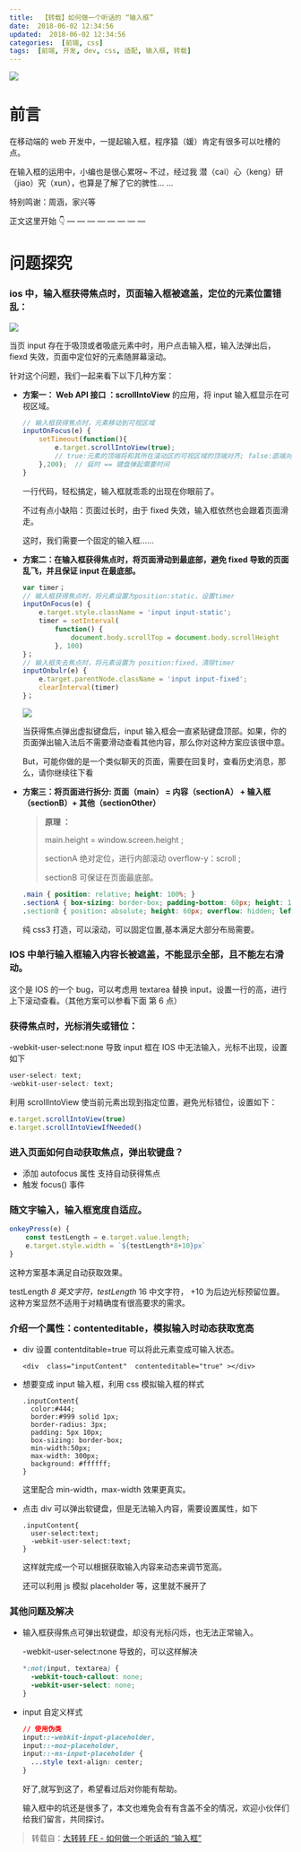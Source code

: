 ```yaml
---
title:  【转载】如何做一个听话的 “输入框”
date:  2018-06-02 12:34:56
updated:  2018-06-02 12:34:56
categories:  [前端, css]
tags:  [前端, 开发, dev, css, 适配, 输入框, 转载]
---
```


![](https://ws3.sinaimg.cn/large/006tNc79ly1fthmpshtt8j30za0tk16q.jpg)

# 前言

在移动端的 web 开发中，一提起输入框，程序猿（媛）肯定有很多可以吐槽的点。

在输入框的运用中，小编也是很心累呀~
不过，经过我 潜（cai）心（keng）研（jiao）究（xun），也算是了解了它的脾性… …

特别鸣谢：周涵，家兴等

正文这里开始 👇 — — — — — — — —

<!-- more -->

# 问题探究

### ios 中，输入框获得焦点时，页面输入框被遮盖，定位的元素位置错乱：

![](https://ws1.sinaimg.cn/large/006tNc79ly1fthmq7s8gzj310e0vqhdt.jpg)

当页 input 存在于吸顶或者吸底元素中时，用户点击输入框，输入法弹出后，fiexd 失效，页面中定位好的元素随屏幕滚动。

针对这个问题，我们一起来看下以下几种方案：

- **方案一： Web API 接口 ：scrollIntoView** 的应用，将 input 输入框显示在可视区域。

  ```javascript
  // 输入框获得焦点时，元素移动到可视区域
  inputOnFocus(e) {
      setTimeout(function(){
          e.target.scrollIntoView(true);
          // true:元素的顶端将和其所在滚动区的可视区域的顶端对齐; false:底端对齐。
      },200);  // 延时 == 键盘弹起需要时间
  }
  ```

  一行代码，轻松搞定，输入框就乖乖的出现在你眼前了。

  不过有点小缺陷：页面过长时，由于 fixed 失效，输入框依然也会跟着页面滑走。

  这时，我们需要一个固定的输入框……

- **方案二：在输入框获得焦点时，将页面滑动到最底部，避免 fixed 导致的页面乱飞，并且保证 input 在最底部。**

  ```javascript
  var timer；
  // 输入框获得焦点时，将元素设置为position:static，设置timer
  inputOnFocus(e) {
      e.target.style.className = 'input input-static';
      timer = setInterval(
          function() {
              document.body.scrollTop = document.body.scrollHeight
          }, 100)
  }；
  // 输入框失去焦点时，将元素设置为 position:fixed，清除timer
  inputOnbulr(e) {
      e.target.parentNode.className = 'input input-fixed';
      clearInterval(timer)
  }；
  ```

  ![](https://ws1.sinaimg.cn/large/006tNc79ly1fthmqsb7gnj30s60p07m1.jpg)

  当获得焦点弹出虚拟键盘后，input 输入框会一直紧贴键盘顶部。如果，你的页面弹出输入法后不需要滑动查看其他内容，那么你对这种方案应该很中意。

  But，可能你做的是一个类似聊天的页面，需要在回复时，查看历史消息，那么，请你继续往下看

- **方案三：将页面进行拆分: 页面（main） = 内容（sectionA） + 输入框（sectionB）+ 其他（sectionOther）**

  > **原理 ：**
  >
  > main.height = window.screen.height ;
  >
  > sectionA 绝对定位，进行内部滚动 overflow-y：scroll ;
  >
  > sectionB 可保证在页面最底部。

  ```css
  .main { position: relative; height: 100%; }
  .sectionA { box-sizing: border-box; padding-bottom: 60px; height: 100%; overflow-y: scroll; -webkit-overflow-scrolling: touch //为了使滚动流畅，sectionA 添加属性 }
  .sectionB { position: absolute; height: 60px; overflow: hidden; left: 0; right: 0; bottom: 0; }
  ```

  纯 css3 打造，可以滚动，可以固定位置,基本满足大部分布局需要。

### IOS 中单行输入框输入内容长被遮盖，不能显示全部，且不能左右滑动。

这个是 IOS 的一个 bug，可以考虑用 textarea 替换 input，设置一行的高，进行上下滚动查看。（其他方案可以参看下面 第 6 点）

### 获得焦点时，光标消失或错位：

-webkit-user-select:none 导致 input 框在 IOS 中无法输入，光标不出现，设置如下

```css
user-select: text;
-webkit-user-select: text;
```

利用 scrollIntoView 使当前元素出现到指定位置，避免光标错位，设置如下：

```javascript
e.target.scrollIntoView(true)
e.target.scrollIntoViewIfNeeded()
```

### 进入页面如何自动获取焦点，弹出软键盘？

- 添加 autofocus 属性 支持自动获得焦点
- 触发 focus() 事件

### 随文字输入，输入框宽度自适应。

```Javascript
onkeyPress(e) {
	const testLength = e.target.value.length;
	e.target.style.width = `${testLength*8+10}px`
}
```

这种方案基本满足自动获取效果。

testLength _8 英文字符，testLength_ 16 中文字符， +10 为后边光标预留位置。
这种方案显然不适用于对精确度有很高要求的需求。

### 介绍一个属性：contenteditable，模拟输入时动态获取宽高

- div 设置 contentditable=true 可以将此元素变成可输入状态。

  ```
  <div  class="inputContent"  contenteditable="true" ></div>
  ```

- 想要变成 input 输入框，利用 css 模拟输入框的样式

  ```
  .inputContent{
    color:#444;
    border:#999 solid 1px;
    border-radius: 3px;
    padding: 5px 10px;
    box-sizing: border-box;
    min-width:50px;
    max-width: 300px;
    background: #ffffff;
  }
  ```

  这里配合 min-width，max-width 效果更真实。

- 点击 div 可以弹出软键盘，但是无法输入内容，需要设置属性，如下

  ```
  .inputContent{
    user-select:text;
    -webkit-user-select:text;
  }
  ```

  这样就完成一个可以根据获取输入内容来动态来调节宽高。

  还可以利用 js 模拟 placeholder 等，这里就不展开了

### 其他问题及解决

- 输入框获得焦点可弹出软键盘，却没有光标闪烁，也无法正常输入。

  -webkit-user-select:none 导致的，可以这样解决

  ```css
  *:not(input, textarea) {
    -webkit-touch-callout: none;
    -webkit-user-select: none;
  }
  ```

- input 自定义样式

  ```css
  // 使用伪类
  input::-webkit-input-placeholder,
  input::-moz-placeholder,
  input::-ms-input-placeholder {
    ...style text-align: center;
  }
  ```

  好了,就写到这了，希望看过后对你能有帮助。

  输入框中的坑还是很多了，本文也难免会有有含盖不全的情况，欢迎小伙伴们给我们留言，共同探讨。

> 转载自：[大转转 FE - 如何做一个听话的 “输入框”](https://zzfe.org/#/detail/5a8e3e67e772cd17475c8c6b)
